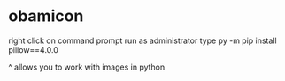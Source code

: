 # obamicon

right click on command prompt
run as administrator
type py -m pip install pillow==4.0.0

^ allows you to work with images in python
